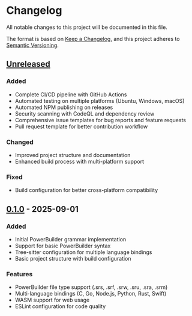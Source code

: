 
# Changelog

All notable changes to this project will be documented in this file.

The format is based on [Keep a Changelog](https://keepachangelog.com/en/1.0.0/),
and this project adheres to [Semantic Versioning](https://semver.org/spec/v2.0.0.html).

## [Unreleased]

### Added
- Complete CI/CD pipeline with GitHub Actions
- Automated testing on multiple platforms (Ubuntu, Windows, macOS)
- Automated NPM publishing on releases
- Security scanning with CodeQL and dependency review
- Comprehensive issue templates for bug reports and feature requests
- Pull request template for better contribution workflow

### Changed
- Improved project structure and documentation
- Enhanced build process with multi-platform support

### Fixed
- Build configuration for better cross-platform compatibility

## [0.1.0] - 2025-09-01

### Added
- Initial PowerBuilder grammar implementation
- Support for basic PowerBuilder syntax
- Tree-sitter configuration for multiple language bindings
- Basic project structure with build configuration

### Features
- PowerBuilder file type support (.srs, .srf, .srw, .sru, .sra, .srm)
- Multi-language bindings (C, Go, Node.js, Python, Rust, Swift)
- WASM support for web usage
- ESLint configuration for code quality

[Unreleased]: https://github.com/pb-shrugged/tree-sitter-powerbuilder/compare/v0.1.0...HEAD
[0.1.0]: https://github.com/pb-shrugged/tree-sitter-powerbuilder/releases/tag/v0.1.0
